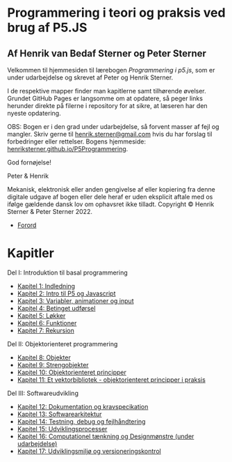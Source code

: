 # Programmering i teori og praksis ved brug af P5.JS
## Af Henrik van Bedaf Sterner og Peter Sterner

Velkommen til hjemmesiden til lærebogen *Programmering i p5.js*, som er under udarbejdelse og skrevet af Peter og Henrik Sterner. 

I de respektive mapper finder man kapitlerne samt tilhørende øvelser.
Grundet GitHub Pages er langsomme om at opdatere, så peger links herunder direkte på filerne i repository for at sikre, at læseren har den nyeste opdatering.  

OBS: Bogen er i den grad under udarbejdelse, så forvent masser af fejl og mangler. Skriv gerne til <henrik.sterner@gmail.com> hvis du har forslag til forbedringer eller rettelser. Bogens hjemmeside:  
<a href = "http://henriksterner.github.io/P5Programmering/">henriksterner.github.io/P5Programmering</a>.

God fornøjelse!

Peter & Henrik

Mekanisk, elektronisk eller anden gengivelse af eller kopiering fra denne digitale udgave af bogen eller 
dele heraf er uden eksplicit aftale med os ifølge gældende dansk lov om ophavsret ikke tilladt.
Copyright © Henrik Sterner & Peter Sterner 2022.

- [Forord](https://github.com/HenrikSterner/P5Programmering/blob/main/forord/forord.md)

# Kapitler
Del I: Introduktion til basal programmering
- [Kapitel 1: Indledning](https://github.com/HenrikSterner/P5Book/blob/main/kap1/kap1.md)
- [Kapitel 2: Intro til P5 og Javascript](https://github.com/HenrikSterner/P5Programmering/blob/main/kap2/kap2.md)
- [Kapitel 3: Variabler, animationer og input](https://github.com/HenrikSterner/P5Programmering/blob/main/kap3/kap3.md)
- [Kapitel 4: Betinget udførsel](https://github.com/HenrikSterner/P5Programmering/blob/main/kap4/kap4.md)
- [Kapitel 5: Løkker](https://github.com/HenrikSterner/P5Programmering/blob/main/kap5/kap5.md)
- [Kapitel 6: Funktioner](https://github.com/HenrikSterner/P5Programmering/blob/main/kap6/kap6.md)
- [Kapitel 7: Rekursion](https://github.com/HenrikSterner/P5Programmering/blob/main/kap7/kap7.md)

Del II: Objektorienteret programmering
- [Kapitel 8: Objekter](https://github.com/HenrikSterner/P5Programmering/blob/main/kap8/kap8.md)
- [Kapitel 9: Strengobjekter](https://github.com/HenrikSterner/P5Programmering/blob/main/kap9/kap9.md)
- [Kapitel 10: Objektorienteret principper](https://github.com/HenrikSterner/P5Programmering/blob/main/kap10/kap10.md)
- [Kapitel 11: Et vektorbibliotek - objektorienteret principper i praksis](https://github.com/HenrikSterner/P5Programmering/blob/main/kap11/kap11.md)

Del III: Softwareudvikling

- [Kapitel 12: Dokumentation og kravspecikation](https://github.com/HenrikSterner/P5Programmering/blob/main/kap12/kap12.md)
- [Kapitel 13: Softwarearkitektur](https://github.com/HenrikSterner/P5Programmering/blob/main/kap13/kap13.md)
- [Kapitel 14: Testning, debug og fejlhåndtering](https://github.com/HenrikSterner/P5Programmering/blob/main/kap14/kap14.md)
- [Kapitel 15: Udviklingsprocesser](https://github.com/HenrikSterner/P5Programmering/blob/main/kap15/kap15.md)
- [Kapitel 16: Computationel tænkning og Designmønstre (under udarbejdelse)](kap16/kap16.md)
- [Kapitel 17: Udviklingsmiljø og versioneringskontrol](https://github.com/HenrikSterner/P5Programmering/blob/main/kap17/kap17.md)

